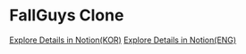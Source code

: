 # FallGuys Clone

[Explore Details in Notion(KOR)](https://thread-sherbet-57e.notion.site/Game-FallGuys-bb486105c59f466eaff95585ec9a2ae6)
[Explore Details in Notion(ENG)](https://www.notion.so/Fall-Guys-Clone-1eee239d363a800bb972febfe3f135d2?pvs=4)
